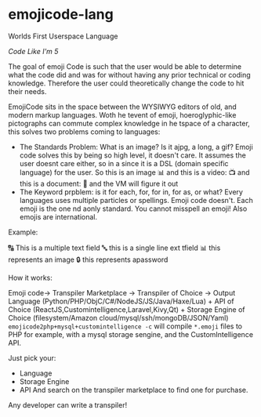# emojicode-lang
Worlds First Userspace Language

_Code Like I'm 5_

The goal of emoji Code is such that the user would be able to determine what the code did and was for without having any prior technical or coding knowledge. Therefore the user could theoretically change the code to hit their needs.

EmojiCode sits in the space between the WYSIWYG editors of old, and modern markup languages.
Woth he tevent of emoji, hoeroglyphic-like pictographs can commute complex knowledge in he tspace of a character, this solves two problems coming to languages:
 * The Standards Problem: What is an image? Is it  ajpg, a long, a gif? Emoji code solves this by being so high level, it doesn't care. It assumes the user doesnt care either, so in a since it is a DSL (domain specific language) for the user. So this is an image 📊 and this is a video: 📺 and this is a document: 📄 and the VM will figure it out
 * The Keyword prpblem: is it for each, for, for in, for as, or what? Every languages uses multiple particles or spellings. Emoji code doesn't. Each emoji is the one nd aonly standard. You cannot misspell an emoji! Also emojis are international.
 
 Example:
 
 🔠 This is a multiple text field
 🔤 this is a single line ext tfield
 📊 this represents an image
 🔒 this represents  apassword 
 
 How it works:
 
 Emoji code-> Transpiler Marketplace -> Transpiler of Choice -> Output Language (Python/PHP/ObjC/C#/NodeJS/JS/Java/Haxe/Lua) + API of Choice (ReactJS,Customintelligence,Laravel,Kivy,Qt) + Storage Engine of Choice (filesystem/Amazon cloud/mysql/ssh/mongoDB/JSON/Yaml)
 `emojicode2php+mysql+customintelligence -c` will compile `*.emoji` files to PHP for example, with a mysql storage sengine, and the CustomIntelligence API.
 
 Just pick your:
 * Language
 * Storage Engine
 * API
 And search on the transpiler marketplace to find one for purchase.
 
 Any developer can write a transpiler!
